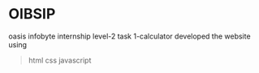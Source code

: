 # OIBSIP
oasis infobyte internship
level-2
task 1-calculator
developed the website using
>html
>css
>javascript
